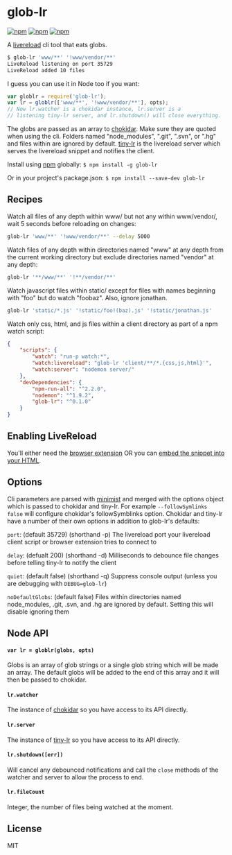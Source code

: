 # glob-lr

[![npm](https://img.shields.io/npm/v/glob-lr.svg)](https://www.npmjs.com/package/glob-lr)
[![npm](https://img.shields.io/npm/dm/glob-lr.svg)](https://www.npmjs.com/package/glob-lr)
[![npm](https://img.shields.io/npm/l/glob-lr.svg)](./LICENSE)

A [livereload](http://livereload.com/) cli tool that eats globs.

```sh
$ glob-lr 'www/**' '!www/vendor/**'
LiveReload listening on port 35729
LiveReload added 10 files
```

I guess you can use it in Node too if you want:

```js
var globlr = require('glob-lr');
var lr = globlr(['www/**', '!www/vendor/**'], opts);
// Now lr.watcher is a chokidar instance, lr.server is a
// listening tiny-lr server, and lr.shutdown() will close everything.
```

The globs are passed as an array to [chokidar](https://github.com/paulmillr/chokidar). Make sure they are quoted when using the cli. Folders named "node_modules", ".git", ".svn", or ".hg" and files within are ignored by default. [tiny-lr](https://github.com/mklabs/tiny-lr) is the livereload server which serves the livereload snippet and notifies the client.

Install using [npm](https://www.npmjs.com/) globally: `$ npm install -g glob-lr`

Or in your project's package.json: `$ npm install --save-dev glob-lr`


## Recipes

Watch all files of any depth within www/ but not any within www/vendor/, wait 5 seconds before reloading on changes:
```sh
glob-lr 'www/**' '!www/vendor/**' --delay 5000
```

Watch files of any depth within directories named "www" at any depth from the current working directory but exclude directories named "vendor" at any depth:
```sh
glob-lr '**/www/**' '!**/vendor/**'
```

Watch javascript files within static/ except for files with names beginning with "foo" but do watch "foobaz". Also, ignore jonathan.
```sh
glob-lr 'static/*.js' '!static/foo!(baz).js' '!static/jonathan.js'
```

Watch only css, html, and js files within a client directory as part of a npm watch script:
```json
{
    "scripts": {
        "watch": "run-p watch:*",
        "watch:livereload": "glob-lr 'client/**/*.{css,js,html}'",
        "watch:server": "nodemon server/"
    },
    "devDependencies": {
        "npm-run-all": "^2.2.0",
        "nodemon": "^1.9.2",
        "glob-lr": "^0.1.0"
    }
}
```


## Enabling LiveReload

You'll either need the [browser extension](http://livereload.com/extensions/) OR you can [embed the snippet into your HTML](http://feedback.livereload.com/knowledgebase/articles/86180-how-do-i-add-the-script-tag-manually-).


## Options

Cli parameters are parsed with [minimist](https://github.com/substack/minimist) and merged with the options object which is passed to chokidar and tiny-lr. For example `--followSymlinks false` will configure chokidar's followSymblinks option. Chokidar and tiny-lr have a number of their own options in addition to glob-lr's defaults:

`port`: (default 35729) (shorthand -p) The livereload port your livereload client script or browser extension tries to connect to

`delay`: (defualt 200) (shorthand -d) Milliseconds to debounce file changes before telling tiny-lr to notify the client

`quiet`: (default false) (shorthand -q) Suppress console output (unless you are debugging with `DEBUG=glob-lr`)

`noDefaultGlobs`: (default false) Files within directories named node_modules, .git, .svn, and .hg are ignored by default. Setting this will disable ignoring them


## Node API

#### `var lr = globlr(globs, opts)`

Globs is an array of glob strings or a single glob string which will be made an array. The default globs will be added to the end of this array and it will then be passed to chokidar.

#### `lr.watcher`

The instance of [chokidar](https://github.com/paulmillr/chokidar) so you have access to its API directly.

#### `lr.server`

The instance of [tiny-lr](https://github.com/mklabs/tiny-lr) so you have access to its API directly.


#### `lr.shutdown([err])`

Will cancel any debounced notifications and call the `close` methods of the watcher and server to allow the process to end.

#### `lr.fileCount`

Integer, the number of files being watched at the moment.

## License

MIT